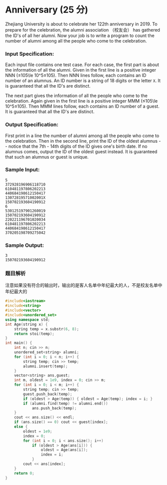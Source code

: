 # Anniversary (25 分)

Zhejiang University is about to celebrate her 122th anniversary in 2019. To prepare for the celebration, the alumni association （校友会） has gathered the ID's of all her alumni. Now your job is to write a program to count the number of alumni among all the people who come to the celebration.

### Input Specification:

Each input file contains one test case. For each case, the first part is about the information of all the alumni. Given in the first line is a positive integer NNN (≤105\\le 10^5≤10​5​​). Then NNN lines follow, each contains an ID number of an alumnus. An ID number is a string of 18 digits or the letter `X`. It is guaranteed that all the ID's are distinct.

The next part gives the information of all the people who come to the celebration. Again given in the first line is a positive integer MMM (≤105\\le 10^5≤10​5​​). Then MMM lines follow, each contains an ID number of a guest. It is guaranteed that all the ID's are distinct.

### Output Specification:

First print in a line the number of alumni among all the people who come to the celebration. Then in the second line, print the ID of the oldest alumnus -- notice that the 7th - 14th digits of the ID gives one's birth date. If no alumnus comes, output the ID of the oldest guest instead. It is guaranteed that such an alumnus or guest is unique.

### Sample Input:

    5
    372928196906118710
    610481197806202213
    440684198612150417
    13072819571002001X
    150702193604190912
    6
    530125197901260019
    150702193604190912
    220221196701020034
    610481197806202213
    440684198612150417
    370205198709275042
    

### Sample Output:

    3
    150702193604190912

### 题目解析

注意如果没有符合的输出时，输出的是客人名单中年纪最大的人，不是校友名单中年纪最大的

```C++
#include<iostream>
#include<string>
#include<vector>
#include<unordered_set>
using namespace std;
int Age(string x) {
	string temp = x.substr(6, 8);
	return stoi(temp);
}
int main() {
	int n; cin >> n;
	unordered_set<string> alumni;
	for (int i = 0; i < n; i++) {
		string temp; cin >> temp;
		alumni.insert(temp);
	}
	vector<string> ans,guest;
	int m, oldest = 1e9, index = 0; cin >> m;
	for (int i = 0; i < m; i++) {
		string temp; cin >> temp;
		guest.push_back(temp);
		if (oldest > Age(temp)) { oldest = Age(temp); index = i; }
		if (alumni.find(temp) != alumni.end())
			ans.push_back(temp);
	}
	cout << ans.size() << endl;
	if (ans.size() == 0) cout << guest[index];
	else {
		oldest = 1e9;
		index = 0;
		for (int i = 0; i < ans.size(); i++)
			if (oldest > Age(ans[i])) {
				oldest = Age(ans[i]);
				index = i;
			}
		cout << ans[index];
	}
	return 0;
}
```